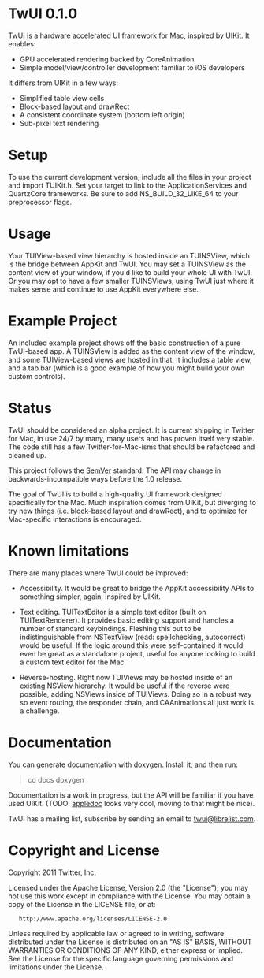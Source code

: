 # TwUI 0.1.0

TwUI is a hardware accelerated UI framework for Mac, inspired by UIKit.  It enables:

* GPU accelerated rendering backed by CoreAnimation
* Simple model/view/controller development familiar to iOS developers

It differs from UIKit in a few ways:

* Simplified table view cells
* Block-based layout and drawRect
* A consistent coordinate system (bottom left origin)
* Sub-pixel text rendering

# Setup

To use the current development version, include all the files in your project and import TUIKit.h. Set your target to link to the ApplicationServices and QuartzCore frameworks.  Be sure to add NS_BUILD_32_LIKE_64 to your preprocessor flags.

# Usage

Your TUIView-based view hierarchy is hosted inside an TUINSView, which is the bridge between AppKit and TwUI.  You may set a TUINSView as the content view of your window, if you'd like to build your whole UI with TwUI.  Or you may opt to have a few smaller TUINSViews, using TwUI just where it makes sense and continue to use AppKit everywhere else.

# Example Project

An included example project shows off the basic construction of a pure TwUI-based app.  A TUINSView is added as the content view of the window, and some TUIView-based views are hosted in that.  It includes a table view, and a tab bar (which is a good example of how you might build your own custom controls).

# Status

TwUI should be considered an alpha project.  It is current shipping in Twitter for Mac, in use 24/7 by many, many users and has proven itself very stable.  The code still has a few Twitter-for-Mac-isms that should be refactored and cleaned up.

This project follows the [SemVer](http://semver.org/) standard. The API may change in backwards-incompatible ways before the 1.0 release.

The goal of TwUI is to build a high-quality UI framework designed specifically for the Mac.  Much inspiration comes from UIKit, but diverging to try new things (i.e. block-based layout and drawRect), and to optimize for Mac-specific interactions is encouraged.

# Known limitations

There are many places where TwUI could be improved:

* Accessibility.  It would be great to bridge the AppKit accessibility APIs to something simpler, again, inspired by UIKit.

* Text editing.  TUITextEditor is a simple text editor (built on TUITextRenderer).  It provides basic editing support and handles a number of standard keybindings.  Fleshing this out to be indistinguishable from NSTextView (read: spellchecking, autocorrect) would be useful.  If the logic around this were self-contained it would even be great as a standalone project, useful for anyone looking to build a custom text editor for the Mac.

* Reverse-hosting.  Right now TUIViews may be hosted inside of an existing NSView hierarchy.  It would be useful if the reverse were possible, adding NSViews inside of TUIViews.  Doing so in a robust way so event routing, the responder chain, and CAAnimations all just work is a challenge.

# Documentation

You can generate documentation with [doxygen](http://www.doxygen.org). Install it, and then run:
> cd docs
> doxygen

Documentation is a work in progress, but the API will be familiar if you have used UIKit.  (TODO: [appledoc](http://www.gentlebytes.com/home/appledocapp/) looks very cool, moving to that might be nice).

TwUI has a mailing list, subscribe by sending an email to <twui@librelist.com>.

# Copyright and License

Copyright 2011 Twitter, Inc.

   Licensed under the Apache License, Version 2.0 (the "License");
   you may not use this work except in compliance with the License.
   You may obtain a copy of the License in the LICENSE file, or at:

       http://www.apache.org/licenses/LICENSE-2.0

   Unless required by applicable law or agreed to in writing, software
   distributed under the License is distributed on an "AS IS" BASIS,
   WITHOUT WARRANTIES OR CONDITIONS OF ANY KIND, either express or implied.
   See the License for the specific language governing permissions and
   limitations under the License.

